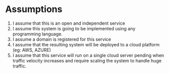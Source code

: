 # Assumptions
1. I assume that this is an open and independent service
2. I assume this system is going to be implemented using any programming language.
3. I assume a domain is registered for this service
4. I assume that the resulting system will be deployed to a cloud platform (eg: AWS, AZURE)
5. I assume that this service will run on a single cloud server pending when traffic velocity increases and require scaling the system to handle huge traffic.
